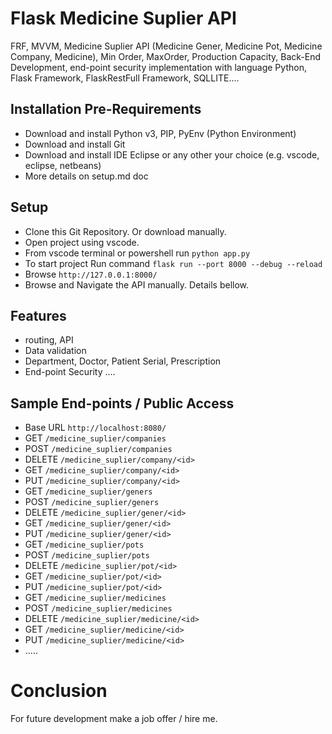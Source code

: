 #  Flask Medicine Suplier API

FRF, MVVM, Medicine Suplier API (Medicine Gener, Medicine Pot, Medicine Company, Medicine), Min Order, MaxOrder, Production Capacity, Back-End Development, end-point security implementation with language Python, Flask Framework, FlaskRestFull Framework, SQLLITE....


## Installation Pre-Requirements
- Download and install Python v3, PIP, PyEnv (Python Environment)
- Download and install Git
- Download and install IDE Eclipse or any other your choice (e.g. vscode, eclipse, netbeans)
- More details on setup.md doc


## Setup
- Clone this Git Repository. Or download manually.
- Open project using vscode. 
- From vscode terminal or powershell run `python app.py`
- To start project Run command `flask run --port 8000 --debug --reload`
- Browse `http://127.0.0.1:8000/`
- Browse and Navigate the API manually. Details bellow.


## Features
- routing, API
- Data validation
- Department, Doctor, Patient Serial, Prescription
- End-point Security ....


## Sample End-points / Public Access
- Base URL `http://localhost:8080/`
- GET       `/medicine_suplier/companies`
- POST      `/medicine_suplier/companies`
- DELETE    `/medicine_suplier/company/<id>`
- GET       `/medicine_suplier/company/<id>`
- PUT       `/medicine_suplier/company/<id>`
- GET       `/medicine_suplier/geners`
- POST      `/medicine_suplier/geners`
- DELETE    `/medicine_suplier/gener/<id>`
- GET       `/medicine_suplier/gener/<id>`
- PUT       `/medicine_suplier/gener/<id>`
- GET       `/medicine_suplier/pots`
- POST      `/medicine_suplier/pots`
- DELETE    `/medicine_suplier/pot/<id>`
- GET       `/medicine_suplier/pot/<id>`
- PUT       `/medicine_suplier/pot/<id>`
- GET       `/medicine_suplier/medicines`
- POST      `/medicine_suplier/medicines`
- DELETE    `/medicine_suplier/medicine/<id>`
- GET       `/medicine_suplier/medicine/<id>`
- PUT       `/medicine_suplier/medicine/<id>`
- .....

# Conclusion
For future development make a job offer / hire me. 

